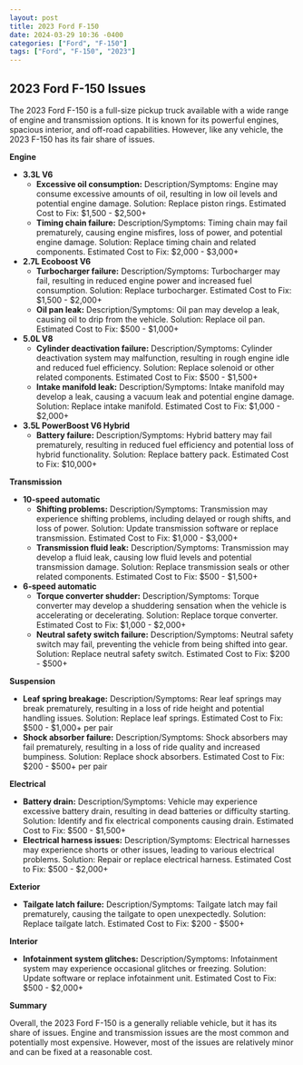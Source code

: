 ```yaml
---
layout: post
title: 2023 Ford F-150
date: 2024-03-29 10:36 -0400
categories: ["Ford", "F-150"]
tags: ["Ford", "F-150", "2023"]
---
```

## 2023 Ford F-150 Issues

The 2023 Ford F-150 is a full-size pickup truck available with a wide range of engine and transmission options. It is known for its powerful engines, spacious interior, and off-road capabilities. However, like any vehicle, the 2023 F-150 has its fair share of issues.

**Engine**

* **3.3L V6**
    * **Excessive oil consumption:** Description/Symptoms: Engine may consume excessive amounts of oil, resulting in low oil levels and potential engine damage. Solution: Replace piston rings. Estimated Cost to Fix: $1,500 - $2,500+
    * **Timing chain failure:** Description/Symptoms: Timing chain may fail prematurely, causing engine misfires, loss of power, and potential engine damage. Solution: Replace timing chain and related components. Estimated Cost to Fix: $2,000 - $3,000+
* **2.7L Ecoboost V6**
    * **Turbocharger failure:** Description/Symptoms: Turbocharger may fail, resulting in reduced engine power and increased fuel consumption. Solution: Replace turbocharger. Estimated Cost to Fix: $1,500 - $2,000+
    * **Oil pan leak:** Description/Symptoms: Oil pan may develop a leak, causing oil to drip from the vehicle. Solution: Replace oil pan. Estimated Cost to Fix: $500 - $1,000+
* **5.0L V8**
    * **Cylinder deactivation failure:** Description/Symptoms: Cylinder deactivation system may malfunction, resulting in rough engine idle and reduced fuel efficiency. Solution: Replace solenoid or other related components. Estimated Cost to Fix: $500 - $1,500+
    * **Intake manifold leak:** Description/Symptoms: Intake manifold may develop a leak, causing a vacuum leak and potential engine damage. Solution: Replace intake manifold. Estimated Cost to Fix: $1,000 - $2,000+
* **3.5L PowerBoost V6 Hybrid**
    * **Battery failure:** Description/Symptoms: Hybrid battery may fail prematurely, resulting in reduced fuel efficiency and potential loss of hybrid functionality. Solution: Replace battery pack. Estimated Cost to Fix: $10,000+

**Transmission**

* **10-speed automatic**
    * **Shifting problems:** Description/Symptoms: Transmission may experience shifting problems, including delayed or rough shifts, and loss of power. Solution: Update transmission software or replace transmission. Estimated Cost to Fix: $1,000 - $3,000+
    * **Transmission fluid leak:** Description/Symptoms: Transmission may develop a fluid leak, causing low fluid levels and potential transmission damage. Solution: Replace transmission seals or other related components. Estimated Cost to Fix: $500 - $1,500+
* **6-speed automatic**
    * **Torque converter shudder:** Description/Symptoms: Torque converter may develop a shuddering sensation when the vehicle is accelerating or decelerating. Solution: Replace torque converter. Estimated Cost to Fix: $1,000 - $2,000+
    * **Neutral safety switch failure:** Description/Symptoms: Neutral safety switch may fail, preventing the vehicle from being shifted into gear. Solution: Replace neutral safety switch. Estimated Cost to Fix: $200 - $500+

**Suspension**

* **Leaf spring breakage:** Description/Symptoms: Rear leaf springs may break prematurely, resulting in a loss of ride height and potential handling issues. Solution: Replace leaf springs. Estimated Cost to Fix: $500 - $1,000+ per pair
* **Shock absorber failure:** Description/Symptoms: Shock absorbers may fail prematurely, resulting in a loss of ride quality and increased bumpiness. Solution: Replace shock absorbers. Estimated Cost to Fix: $200 - $500+ per pair

**Electrical**

* **Battery drain:** Description/Symptoms: Vehicle may experience excessive battery drain, resulting in dead batteries or difficulty starting. Solution: Identify and fix electrical components causing drain. Estimated Cost to Fix: $500 - $1,500+
* **Electrical harness issues:** Description/Symptoms: Electrical harnesses may experience shorts or other issues, leading to various electrical problems. Solution: Repair or replace electrical harness. Estimated Cost to Fix: $500 - $2,000+

**Exterior**

* **Tailgate latch failure:** Description/Symptoms: Tailgate latch may fail prematurely, causing the tailgate to open unexpectedly. Solution: Replace tailgate latch. Estimated Cost to Fix: $200 - $500+

**Interior**

* **Infotainment system glitches:** Description/Symptoms: Infotainment system may experience occasional glitches or freezing. Solution: Update software or replace infotainment unit. Estimated Cost to Fix: $500 - $2,000+

**Summary**

Overall, the 2023 Ford F-150 is a generally reliable vehicle, but it has its share of issues. Engine and transmission issues are the most common and potentially most expensive. However, most of the issues are relatively minor and can be fixed at a reasonable cost.

